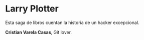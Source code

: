 # Larry Plotter

Esta saga de libros cuentan la historia de un hacker excepcional.

**Cristian Varela Casas**, Git lover.
